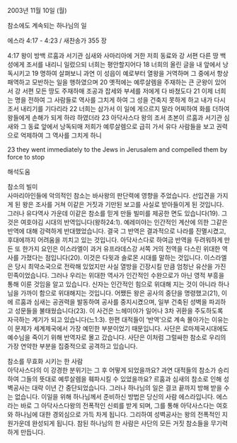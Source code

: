 2003년 11월 10일 (월)

참소에도 계속되는 하나님의 일



에스라 4:17 - 4:23 / 새찬송가 355 장


4:17 왕이 방백 르훔과 서기관 심새와 사마리아에 거한 저희 동료와 강 서편 다른 땅 백성에게 조서를 내리니 일렀으되 너희는 평안할지어다 
18 너희의 올린 글을 내 앞에서 낭독시키고 
19 명하여 살펴보니 과연 이 성읍이 예로부터 열왕을 거역하며 그 중에서 항상 패역하고 모반하는 일을 행하였으며 
20 옛적에는 예루살렘을 주재하는 큰 군왕이 있어서 강 서편 모든 땅도 주재하매 조공과 잡세와 부세를 저에게 다 바쳤도다 
21 이제 너희는 명을 전하여 그 사람들로 역사를 그치게 하여 그 성을 건축지 못하게 하고 내가 다시 조서 내리기를 기다리라 
22 너희는 삼가서 이 일에 게으르지 말라 어찌하여 화를 더하여 왕들에게 손해가 되게 하랴 하였더라 
23 아닥사스다 왕의 조서 초본이 르훔과 서기관 심새와 그 동료 앞에서 낭독되매 저희가 예루살렘으로 급히 가서 유다 사람들을 보고 권력으로 억제하여 그 역사를 그치게 하니 

23 they went immediately to the Jews in Jerusalem and compelled them by force to stop

해석도움





참소의 빌미  
사마리아인들에 악의적인 참소는 바사왕의 판단력에 영향을 주었습니다. 선입견을 가지게 된 왕은 조사를 거쳐 이같은 거짓과 기만된 보고를 사실로 받아들이게 된 것입니다. 그러나 유다역사 가운데 이같은 참소를 믿게 만들 빌미를 제공한 면도 있습니다(19). 그것은  여호야김 시대의 반역입니다(왕하24:1). 예레미야는 인간적인 계산에 의한 그같은 반역에 대해 강력하게 반대했었습니다. 결국 그 반역은 결과적으로 나라를 진멸시켰고, 후대에까지 어려움을 끼치고 있는 것입니다. 아닥사스다로 하여금 반역을 두려워하게 만든 또 한가지 요인은 이스라엘이 과거 유프라데스강 서쪽 거의 전역을 다스린 위대한 역사를 가졌다는 점입니다(20). 이것은 다윗과 솔로몬 시대를 말하는 것입니다. 이스라엘은 당시 최약소국으로 전락해 있었지만 사실 열방을 긴장시킬 만큼 엄청난 유산을 가진 민족이었습니다. 그러나 우리는 위대한 역사가 인간적인 수완으로가 아닌 영적 부흥을 통해 이룬 것임을 알고 있습니다. 신자는 인간적인 힘으로 위대해 지는 것이 아니라 하나님을 가까이 함으로 위대해지는 것입니다. 어쨌든 왕은 공사의 중단을 명령했고(21), 이에 르훔과 심새는 공권력을 발동하여 공사를 중지시켰으며, 일부 건축된 성벽을 파괴하고 성문들을 불태웠습니다(23). 이 사건은 느헤미야가 일어나 3차 귀환을 주도하도록 자극하는 계기가 되고 있습니다(느1:3). 한편 대적들이 ‘반역’으로 계속 몰아가는 이유는 이 문제가 세계제국에서 가장 예민한 부분이었기 때문입니다. 사단은 로마제국시대에도 예수님을 죽이기 위해 반역자로 몰고 갔습니다. 사단은 이처럼 그럴싸한 참소로 우리의 가장 연약한 부분을 집중적으로 공격하고 있습니다. 

참소를 무효화 시키는 한 사람  
아닥사스다의 이 강경한 분위기는 그 후 어떻게 되었을까요? 과연 대적들의 참소가 승리하여 그들의 뜻대로 예루살렘을 훼파시킬 수 있었을까요? 르훔과 심새의 참소로 인해 성벽공사는 대략 이년 간 중단되었습니다. 그러나 하나님의 일은 결코 끝까지 방해 받을 수는 없습니다. 이일을 위해 하나님께서 준비하신 방법은 당신의 사람 에스라입니다. 에스라는 바로 그 아닥사스다왕의 전폭적인 신뢰를 받게 되며, 그를 통해 아닥사스다는 여호와 하나님에 대한 경외심으로 가득 차게 됩니다. 그리하여 성벽공사는 왕의 전폭적인 지원가운데 완성되게 됩니다. 참된 하나님의 한 사람은 사단의 모든 거짓 참소들을 무기력하게 만듭니다.